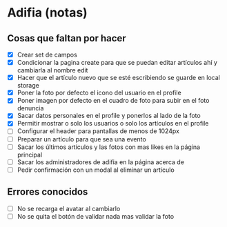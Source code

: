 # Adifia (notas)

## Cosas que faltan por hacer

- [x] Crear set de campos
- [x] Condicionar la pagina create para que se puedan editar artículos ahí y cambiarla al nombre edit
- [x] Hacer que el artículo nuevo que se esté escribiendo se guarde en local storage
- [x] Poner la foto por defecto el icono del usuario en el profile
- [x] Poner imagen por defecto en el cuadro de foto para subir en el foto denuncia
- [x] Sacar datos personales en el profile y ponerlos al lado de la foto
- [x] Permitir mostrar o solo los usuarios o solo los artículos en el profile
- [ ] Configurar el header para pantallas de menos de 1024px
- [ ] Preparar un artículo para que sea una evento
- [ ] Sacar los últimos artículos y las fotos con mas likes en la página principal
- [ ] Sacar los administradores de adifia en la página acerca de
- [ ] Pedir confirmación con un modal al eliminar un artículo

## Errores conocidos

- [ ] No se recarga el avatar al cambiarlo
- [ ] No se quita el botón de validar nada mas validar la foto